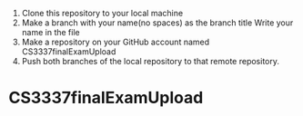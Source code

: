 1. Clone this repository to your local machine
2. Make a branch with your name(no spaces) as the branch title
	Write your name in the file
3. Make a repository on your GitHub account named CS3337finalExamUpload
4. Push both branches of the local repository to that remote repository.


# CS3337finalExamUpload
